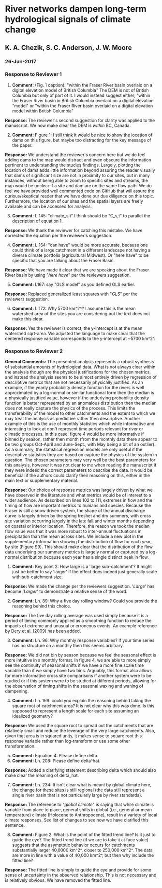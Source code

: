 # River networks dampen long-term hydrological signals of climate change
## K. A. Chezik, S. C. Anderson, J. W. Moore
### 26-Jun-2017


### Response to Reviewer 1

1. **Comment:** (Fig. 1 caption): "within the Fraser River basin overlaid on a digital elevation model of British Columbia" The DEM is not of British Columbia but only of part of it. I would instead suggest either, "within the Fraser River basin in British Columbia overlaid on a digital elevation "model" or "within the Fraser River basin overlaid on a digital elevation model within British Columbia"

**Response:** The reviewer's second suggestion for clarity was applied to the manuscript. We now make clear the DEM is *within* BC, Canada.

2. **Comment:** Figure 1: I still think it would be nice to show the location of dams on this figure, but maybe too distracting for the key message of the paper.

**Response:** We understand the reviewer's concern here but we do feel adding dams to the map would distract and even obscure the information pertinent to understanding the studies findings. Largely, plotting the location of dams adds little information beyond assuring the reader visually that dams of significant size are not in proximity to our sites, but in many instances, without being able to zoom to specific sites and streams, the map would be unclear if a site and dam are on the same flow path. We do feel we have provided well commented code on GitHub that will assure the curious/skeptical reader that we have done our due diligence on this topic. Furthermore, the location of our sites and the spatial layers are freely available and can be accessed for analysis.

3. **Comment:** L 145: "climate_s,t" I think should be "C_s,t" to parallel the description of equation 1.

**Response:** We thank the reviewer for catching this mistake. We have corrected the equation per the reviewer's suggestion.

4. **Comment:** L 164: "can have" would be more accurate, because one could think of a large catchment in a different landscape not having a diverse climate portfolio (agricultural Midwest). Or "here have" to be specific that you are talking about the Fraser Basin.

**Response:** We have made it clear that we are speaking about the Fraser River basin by using "*here have*" per the reviewers suggestion.

5. **Comment:** L167: say "GLS model" as you defined GLS earlier.

**Response:** Replaced generalized least squares with "*GLS*" per the reviewers suggestion.

6. **Comment:** L 172: Why 5700 km^2^? I assume this is the mean watershed area of the sites you are considering but the text does not make this clear.

**Response:** Yes the reviewer is correct, the y-intercept is at the mean watershed sqrt-area. We adjusted the language to make clear that the centered response variable corresponds to the y-intercept at ~5700 km^2^.

### Response to Reviewer 2

**General Comments:** The presented analysis represents a robust synthesis of substantial amounts of hydrological data. What is not always clear within the analysis though are the physical justifications for the chosen metrics, and instead the analysis seems to be almost entirely driven by regression of descriptive metrics that are not necessarily physically justified. As an example, if the yearly probability density function for the rivers is well approximated by a log-normal or similar functional form then the median is a physically justified value, however if the underlying probability density function is better represented by an anomalous distribution then the median does not really capture the physics of the process. This limits the transferability of the model to other catchments and the extent to which we may treat the analysis as predictive rather then descriptive. Another example of this is the use of monthly statistics which while informative and interesting to look at don't represent time periods relevant for river or climatic processes. In this case, figure 4 would be more informative if binned by season, rather then month (from the monthly data there appear to be two groups Oct-April and June-Sept., with May being a bit of an outlier). As a summary, the statistical regression models are only useful if the descriptive statistics they are based on capture the physics of the system in question. The chosen parameters may very well be the best parameters for this analysis, however it was not clear to me when reading the manuscript if they were indeed the correct parameters to describe the data. It would be beneficial if the authors could clarify their reasoning on this, either in the main text or supplementary material.

**Response:** Our choice of response metrics was largely driven by what we have observed in the literature and what metrics would be of interest to a wider audience. As described on lines 102 to 111, extremes in flow and the timing of flow are important metrics to humans and species. Because the Fraser is still a snow driven system, the shape of the annual discharge curve is largely driven by the spring freshet and dry summers, with cross site variation occurring largely in the late fall and winter months depending on coastal or interior location. Therefore, the reason we took the median flow value was that it was more robust to inter-annual fluctuations in precipitation than the mean across sites. We include a new plot in the supplementary information showing the distribution of flow for each year, by site (Figure S9). This should make clear that the distribution of the flow data underlying our summary metrics is largely normal or captured by a log-normal distribution because each year has a single distinct peak in flow.

1. **Comment:** Key point 2: How large is a 'large sub-catchment'? It might just be better to say 'larger' if the effect does indeed just generally scale with sub-catchment size.

**Response:** We made the change per the reviewers suggestion. '*Large*' has become '*Larger*' to demonstrate a relative sense of the word.

2. **Comment:** Ln. 89: Why a five day rolling window? Could you provide the reasoning behind this choice.

**Response:** The five day rolling average was used simply because it is a period of timing commonly applied as a smoothing function to reduce the impacts of extreme and unusual or erroneous events. An example reference by Dery et al. (2009) has been added. 

3. **Comment:** Ln. 96: Why monthly response variables? If your time series has no structure on a monthly then this seems arbitrary.

**Response:** We did not bin by season because we feel the seasonal effect is more intuitive in a monthly format. In figure 4, we are able to more simply see the continuity of seasonal shifts if we have a more fine scale time variable than if we simply have two bins. Arguably, this format also allows for more informative cross site comparisons if another system were to be studied or if this system were to be studied at different periods, allowing for the observation of timing shifts in the seasonal waxing and waning of dampening.

4. **Comment:** Ln. 168. could you explain the reasoning behind taking the square root of catchment area? It is not clear why this was done. Is this supposed to represent a length scale for each site assuming an idealized geometry?

**Response:** We used the square root to spread out the catchments that are relatively small and reduce the leverage of the very large catchments. Also, given that area is in squared units, it makes sense to square root this response variable rather than log-transform or use some other transformation.

5. **Comment:** Equation 4: Please define delta.
6. **Comment:** Ln. 208: Please define delta^hat.

**Response:** Added a clarifying statement describing delta which should also make clear the meaning of delta_hat.

7. **Comment:** Ln. 234: It isn't clear what is meant by global climate here, the change for these sites is still regional (the data still represent a single river basin that is not particularly large by river standards).

**Response:** The reference to "*global climate*" is saying that while climate is variable from place to place, general shifts in global (i.e., general or mean temperature) climate (Holocene to Anthropocene), result in a variety of local climate responses. See list of changes to see how we have clarified this sentence.

8. **Comment:** Figure 2. What is the point of the fitted trend line? Is it just to guide the eye? The fitted trend line (if we are to take it at face value) suggests that the asymptotic behavior occurs for catchments substantially larger 40,0000 km^2^, closer to 250,000 km^2^. The data are more in line with a value of 40,000 km^2^, but then why include the fitted line?

**Response:** The fitted line is simply to guide the eye and provide for some sense of uncertainty in the observed relationship. This is not necessary and is relatively obvious. We have removed the fitted line.

